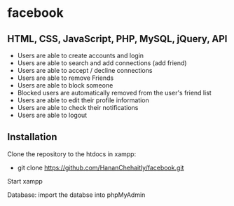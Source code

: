 # facebook
 
## HTML, CSS, JavaScript, PHP, MySQL, jQuery, API

- Users are able to create accounts and login
- Users are able to search and add connections (add friend)
- Users are able to accept / decline connections
- Users are able to remove Friends
- Users are able to block someone
- Blocked users are automatically removed from the user's friend list
- Users are able to edit their profile information
- Users are able to check their notifications
- Users are able to logout

## Installation

Clone the repository to the htdocs in xampp:

- git clone https://github.com/HananChehaitly/facebook.git 

Start xampp

Database: import the databse into phpMyAdmin

